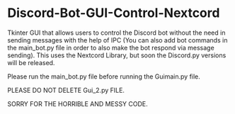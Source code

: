 # Discord-Bot-GUI-Control-Nextcord
Tkinter GUI that allows users to control the Discord bot without the need in sending messages with the help of IPC (You can also add bot commands in the main_bot.py file in order to also make the bot respond via message sending). This uses the Nextcord Library, but soon the Discord.py versions will be released.

Please run the main_bot.py file before running the Guimain.py file.

PLEASE DO NOT DELETE Gui_2.py FILE.

SORRY FOR THE HORRIBLE AND MESSY CODE.
